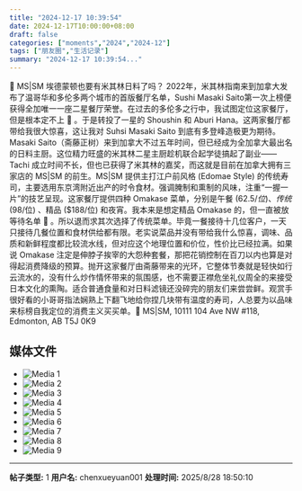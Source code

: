 ```yaml
---
title: "2024-12-17 10:39:54"
date: 2024-12-17T10:00:00+08:00
draft: false
categories: ["moments","2024","2024-12"]
tags: ["朋友圈","生活记录"]
summary: "2024-12-17 10:39:54..."
---
```


🍣 MS|SM 埃德蒙顿也要有米其林日料了吗？
​
​2022年，米其林指南来到加拿大发布了温哥华和多伦多两个城市的首版餐厅名单，Sushi Masaki Saito第一次上榜便获得全加唯一一座二星餐厅荣誉。在过去的多伦多之行中，我试图定位这家餐厅，但是根本定不上 🥹 。于是转投了一星的 Shoushin 和 Aburi Hana。这两家餐厅都带给我很大惊喜，这让我对 Suhsi Masaki Saito 到底有多登峰造极更为期待。
​
​Masaki Saito（斋藤正树）来到加拿大不过五年时间，但已经成为全加拿大最出名的日料主厨。这位精力旺盛的米其林二星主厨趁机联合起学徒搞起了副业—— Tachi 成立时间不长，但也已获得了米其林的嘉奖，而这就是目前在加拿大拥有三家店的 MS|SM 的前生。MS|SM 提供主打江户前风格 (Edomae Style) 的传统寿司，主要选用东京湾附近出产的时令食材。强调腌制和熏制的风味，注重“一握一片”的技艺呈现。
​
​这家餐厅提供四种 Omakase 菜单，分别是午餐 ($62.5/位)、传统 ($98/位) 、精品 ($188/位) 和夜宵。我本来是想定精品 Omakase 的，但一直被放等待名单 🥹 。所以退而求其次选择了传统菜单。毕竟一餐接待十几位客户，一天只接待几餐位置和食材供给都有限。老实说菜品并没有带给我什么惊喜，调味、品质和新鲜程度都比较流水线，但对应这个地理位置和价位，性价比已经拉满。如果说 Omakase 注定是伸脖子挨宰的大怨种套餐，那把花销控制在百刀以内也算是对得起消费降级的预算。
​
抛开​这家餐厅由斋藤带来的光环，它整体节奏就是轻快如行云流水的，没有什么炒作情怀带来的氛围感，也不需要正襟危坐礼仪周全的来接受日本文化的熏陶。适合普通食量和对日料滤镜还没碎完的朋友们来尝尝鲜。观赏手很好看的小哥哥指法娴熟上下翻飞地给你捏几块带有温度的寿司，人总要为以品味来标榜自我定位的消费主义买买单。
​
📍 MS|SM, ​10111 104 Ave NW #118, Edmonton, AB T5J 0K9

## 媒体文件

- ![Media 1](/Moments/photos/2024-12-17/202412171039540.jpg)
- ![Media 2](/Moments/photos/2024-12-17/202412171039541.jpg)
- ![Media 3](/Moments/photos/2024-12-17/202412171039542.jpg)
- ![Media 4](/Moments/photos/2024-12-17/202412171039543.jpg)
- ![Media 5](/Moments/photos/2024-12-17/202412171039544.jpg)
- ![Media 6](/Moments/photos/2024-12-17/202412171039545.jpg)
- ![Media 7](/Moments/photos/2024-12-17/202412171039546.jpg)
- ![Media 8](/Moments/photos/2024-12-17/202412171039547.jpg)
- ![Media 9](/Moments/photos/2024-12-17/202412171039548.jpg)

---

**帖子类型:** 1
**用户名:** chenxueyuan001
**处理时间:** 2025/8/28 18:50:10